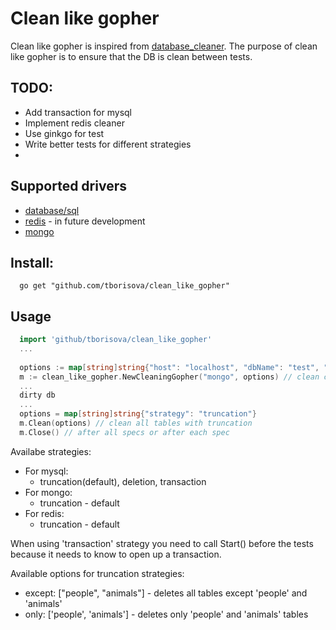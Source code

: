 # Clean like gopher

Clean like gopher is inspired from [database_cleaner](https://github.com/DatabaseCleaner/database_cleaner). The purpose of clean
like gopher is to ensure that the DB is clean between tests.

## TODO:
 * Add transaction for mysql
 * Implement redis cleaner
 * Use ginkgo for test
 * Write better tests for different strategies
 * 
 
## Supported drivers
   * [database/sql](http://golang.org/pkg/database/sql/) 
   * [redis](https://github.com/go-redis/redis) - in future development
   * [mongo](https://labix.org/mgo)

## Install:
```
  go get "github.com/tborisova/clean_like_gopher"
```
## Usage

```go
  import 'github/tborisova/clean_like_gopher'
  ...
  
  options := map[string]string{"host": "localhost", "dbName": "test", "port": "27017"}
  m := clean_like_gopher.NewCleaningGopher("mongo", options) // clean collection 'test' using mongo driver and truncation strategy
  ...
  dirty db
  ...
  options = map[string]string{"strategy": "truncation"}
  m.Clean(options) // clean all tables with truncation
  m.Close() // after all specs or after each spec
```

Availabe strategies:

  * For mysql:
    * truncation(default), deletion, transaction
  * For mongo:
    * truncation - default
  * For redis:
    * truncation - default

When using 'transaction' strategy you need to call Start() before the tests because it needs to know to open up a transaction.

Available options for truncation strategies:
  
  * except: ["people", "animals"] - deletes all tables except 'people' and 'animals'
  * only: ['people', 'animals'] - deletes only 'people' and 'animals' tables
